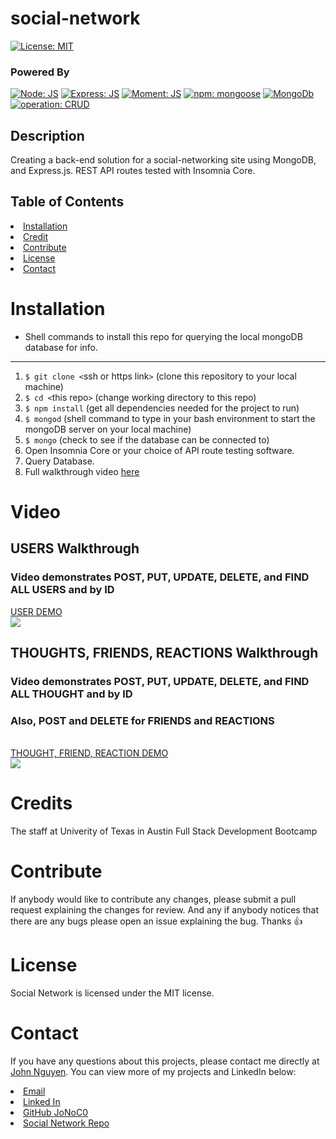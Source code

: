 # social-network

  [![License: MIT](https://img.shields.io/badge/License-MIT-blue.svg)](https://opensource.org/licenses/MIT)

  ### Powered By

  [![Node: JS](https://img.shields.io/badge/Node-JS-00872b.svg)](https://nodejs.org/en/) [![Express: JS](https://img.shields.io/badge/Express-JS-0000ff.svg)](https://github.com/expressjs/express) [![Moment: JS](https://img.shields.io/badge/Moment-JS-d98609.svg)](https://github.com/moment/moment) [![npm: mongoose](https://img.shields.io/badge/npm-mongoose-008783.svg)](https://github.com/Automattic/mongoose) [![MongoDb](https://img.shields.io/badge/MongoDB-00872b.svg)](https://www.mongodb.com/) [![operation: CRUD](https://img.shields.io/badge/operation-CRUD-ff0000.svg)](https://en.wikipedia.org/wiki/Create,_read,_update_and_delete) 

  ## Description 

  Creating a back-end solution for a social-networking site using MongoDB, and Express.js. REST API routes tested with Insomnia Core.

  ## Table of Contents
 <li><a href="#installation">Installation</a></li>
 <li><a href="#credit">Credit</a></li>
 <li><a href="#contribute">Contribute</a></li>
 <li><a href="#license">License</a></li>
 <li><a href="#contact">Contact</a></li>

  # Installation
  
  * Shell commands to install this repo for querying the local mongoDB database for info.
  ---
  1. ```$ git clone <```ssh or https link```>``` (clone this repository to your local machine)
  2. ```$ cd <```this repo```>``` (change working directory to this repo)
  3. ```$ npm install``` (get all dependencies needed for the project to run)
  4. ```$ mongod``` (shell command to type in your bash environment to start the mongoDB server on your local machine)
  5. ```$ mongo``` (check to see if the database can be connected to)
  6. Open Insomnia Core or your choice of API route testing software.
  7. Query Database.
  8. Full walkthrough video [here](#video) 

  # Video 
  ## USERS Walkthrough <br>
  ### Video demonstrates POST, PUT, UPDATE, DELETE, and FIND ALL USERS and by ID<br>
  <a href="https://watch.screencastify.com/v/6qICZO7rP7vKSOXrpn68">USER DEMO</a><br>
  <img src="https://github.com/JoNoC0/social-network/blob/main/assets/images/Social-Network-USERS.gif?raw=true"></img>
<br>
  ## THOUGHTS, FRIENDS, REACTIONS Walkthrough <br>
  ### Video demonstrates POST, PUT, UPDATE, DELETE, and FIND ALL THOUGHT and by ID
  ### Also, POST and DELETE for FRIENDS and REACTIONS
<br>
  <a href="https://watch.screencastify.com/v/1pvcPXpkIeUytCFtHw31">THOUGHT, FRIEND, REACTION DEMO</a> <br>
  <img src="https://github.com/JoNoC0/social-network/blob/main/assets/images/SocialNetwork-Thoughts%2C%20Friend%2C%20Reaction.gif?raw=true"></img>

  # Credits

 The staff at Univerity of Texas in Austin Full Stack Development Bootcamp

  # Contribute

  If anybody would like to contribute any changes, please submit a pull request explaining the changes for review. And any if anybody notices that there are any bugs please open an issue explaining the bug. Thanks 👍

  # License

  Social Network is licensed under the MIT license.

  # Contact

  If you have any questions about this projects, please contact me directly at <a href="mailto:JnguyeningCo@gmail.com">John Nguyen</a>. You can view more of my projects and LinkedIn below:

<li><a href="mailto:jnguyeningco@gmail.com">Email</a>
<li><a href="https://www.linkedin.com/in/john-nguyen-49158621a">Linked In</a>
<li><a href="https://github.com/JoNoC0">GitHub JoNoC0</a>
<li><a href="https://github.com/JoNoC0/social-network">Social Network Repo</a>
  
